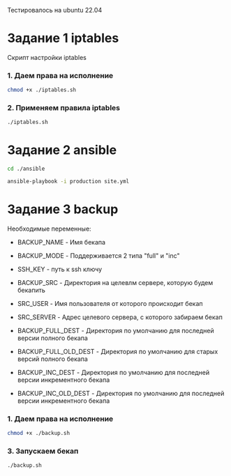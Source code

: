 Тестировалось на ubuntu 22.04

# Задание 1 iptables

Скрипт настройки iptables

### 1. Даем права на исполнение 
```bash
chmod +x ./iptables.sh
```

### 2. Применяем правила iptables
```bash
./iptables.sh
```

# Задание 2 ansible
```bash
cd ./ansible
```
```bash
ansible-playbook -i production site.yml
```

# Задание 3 backup

Необходимые переменные:

- BACKUP_NAME - Имя бекапа

- BACKUP_MODE - Поддерживается 2 типа "full" и "inc"

- SSH_KEY - путь к ssh ключу

- BACKUP_SRC - Директория на целевлм сервере, которую будем бекапить
- SRC_USER - Имя пользователя от которого происходит бекап
- SRC_SERVER - Адрес целевого сервера, с которого забираем бекап


- BACKUP_FULL_DEST - Директория по умолчанию для последней версии полного бекапа
- BACKUP_FULL_OLD_DEST - Директория по умолчанию для старых версий полного бекапа

- BACKUP_INC_DEST - Директория по умолчанию для последней версии инкрементного бекапа
- BACKUP_INC_OLD_DEST - Директория по умолчанию для последней версии инкрементного бекапа

### 1. Даем права на исполнение 
```bash
chmod +x ./backup.sh
```

### 3. Запускаем бекап
```bash
./backup.sh
```
